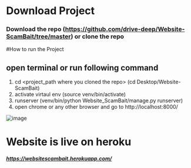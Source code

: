 
# Download Project
### Download the repo (https://github.com/drive-deep/Website-ScamBait/tree/master) or clone the repo

#How to run the Project
## open terminal or run following command
1. cd <project_path where you cloned the repo> (cd Desktop/Website-ScamBait)
2. activate virtaul env (source venv/bin/activate)
3. runserver (venv/bin/python Website_ScamBait/manage.py runserver)
4. open chrome or any other browser and go to http://localhost:8000/

![image](https://user-images.githubusercontent.com/32527844/136668752-a144e5fe-d4bc-4977-a503-f6ba44f7572c.png)


# Website is live on heroku 
#####    https://websitescambait.herokuapp.com/
